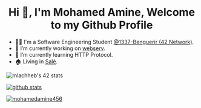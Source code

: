 <h1 align="center"> Hi 👋, I'm Mohamed Amine, Welcome to my Github Profile </h1>

- 👨‍💻 I'm a Software Engineering Student [@1337-Benguerir (42 Network)](https://1337.ma/en/).
- 🔭 I’m currently working on [webserv](https://github.com/mohamedamine456/Webserv1).
- 🌱 I’m currently learning HTTP Protocol.
- 🏠 Living in [Salé](https://en.wikipedia.org/wiki/Sal%C3%A9).
<!-- - 👯 I’m looking to collaborate on ...
- 🤔 I’m looking for help with ...
- 💬 Ask me about ...
- 📫 How to reach me: ...
- 😄 Pronouns: ...
- ⚡ Fun fact: ... -->

<img src="https://badge.mediaplus.ma/darkblue/mlachheb" alt="mlachheb's 42 stats" />

[![github stats](https://github-readme-stats.vercel.app/api?username=mohamedamine456&count_private=true&show_icons=true&theme=dark)](https://github.com/mohamedamine456)

<p align="left"> <a href="https://github.com/ryo-ma/github-profile-trophy"><img src="https://github-profile-trophy.vercel.app/?username=mohamedamine456" alt="mohamedamine456" /></a> </p>

<!--
**mohamedamine456/mohamedamine456** is a ✨ _special_ ✨ repository because its `README.md` (this file) appears on your GitHub profile.

-->
